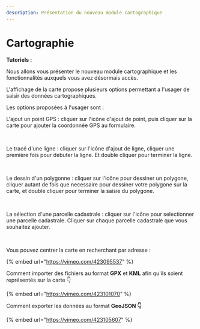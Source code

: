 ```yaml
---
description: Présentation du nouveau module cartographique
---
```


# Cartographie

**Tutoriels :**&#x20;

Nous allons vous présenter le nouveau module cartographique et les fonctionnalités auxquels vous avez désormais accès.

L'affichage de la carte propose plusieurs options permettant a l'usager de saisir des données cartographiques.&#x20;

Les options proposées à l'usager sont :&#x20;

L'ajout un point GPS : cliquer sur l'icône d'ajout de point, puis cliquer sur la carte pour ajouter la coordonnée GPS au formulaire.&#x20;

<figure><img src="../.gitbook/assets/Capture d’écran 2023-10-09 à 2.12.28 PM.png" alt=""><figcaption></figcaption></figure>

Le tracé d'une ligne : cliquer sur l'icône d'ajout de ligne, cliquer une première fois pour debuter la ligne. Et double cliquer pour terminer la ligne.

<figure><img src="../.gitbook/assets/Capture d’écran 2023-10-09 à 2.12.13 PM.png" alt=""><figcaption></figcaption></figure>

Le dessin d'un polygonne : cliquer sur l'icône pour dessiner un polygone, cliquer autant de fois que necessaire pour dessiner votre polygone sur la carte, et double cliquer pour terminer la saisie du polygone.

<figure><img src="../.gitbook/assets/Capture d’écran 2023-10-09 à 2.12.18 PM.png" alt=""><figcaption></figcaption></figure>

La sélection d'une parcelle cadastrale : cliquer sur l'icône pour selectionner une parcelle cadastrale. Cliquer sur chaque parcelle cadastrale que vous souhaitez ajouter.

<figure><img src="../.gitbook/assets/Capture d’écran 2023-10-09 à 2.12.34 PM.png" alt=""><figcaption></figcaption></figure>

Vous pouvez centrer la carte en recherchant par adresse :&#x20;

{% embed url="https://vimeo.com/423095537" %}



Comment importer des fichiers au format **GPX** et **KML** afin qu'ils soient représentés sur la carte 👇

{% embed url="https://vimeo.com/423101070" %}



Comment exporter les données au format **GeoJSON 👇**

{% embed url="https://vimeo.com/423105607" %}










